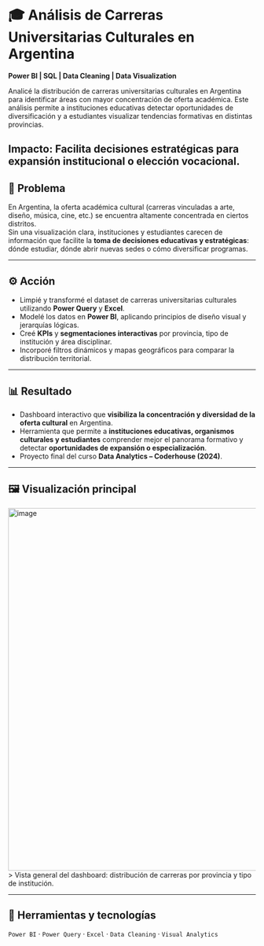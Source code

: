 # 🎓 Análisis de Carreras Universitarias Culturales en Argentina  
**Power BI | SQL | Data Cleaning | Data Visualization**

Analicé la distribución de carreras universitarias culturales en Argentina para identificar áreas con mayor concentración de oferta académica. Este análisis permite a instituciones educativas detectar oportunidades de diversificación y a estudiantes visualizar tendencias formativas en distintas provincias.

**Impacto:** Facilita decisiones estratégicas para expansión institucional o elección vocacional.
---

## 🧩 Problema
En Argentina, la oferta académica cultural (carreras vinculadas a arte, diseño, música, cine, etc.) se encuentra altamente concentrada en ciertos distritos.  
Sin una visualización clara, instituciones y estudiantes carecen de información que facilite la **toma de decisiones educativas y estratégicas**: dónde estudiar, dónde abrir nuevas sedes o cómo diversificar programas.

---

## ⚙️ Acción
- Limpié y transformé el dataset de carreras universitarias culturales utilizando **Power Query** y **Excel**.  
- Modelé los datos en **Power BI**, aplicando principios de diseño visual y jerarquías lógicas.  
- Creé **KPIs** y **segmentaciones interactivas** por provincia, tipo de institución y área disciplinar.  
- Incorporé filtros dinámicos y mapas geográficos para comparar la distribución territorial.  

---

## 📊 Resultado
- Dashboard interactivo que **visibiliza la concentración y diversidad de la oferta cultural** en Argentina.  
- Herramienta que permite a **instituciones educativas, organismos culturales y estudiantes** comprender mejor el panorama formativo y detectar **oportunidades de expansión o especialización**.  
- Proyecto final del curso **Data Analytics – Coderhouse (2024)**.  

---

## 🖼️ Visualización principal
 <img width="1323" height="738" alt="image" src="https://github.com/user-attachments/assets/a3e7b44c-7465-4df3-9044-5ce294b6959d" />
> Vista general del dashboard: distribución de carreras por provincia y tipo de institución.  

---

## 🧠 Herramientas y tecnologías
`Power BI` · `Power Query` · `Excel` · `Data Cleaning` · `Visual Analytics`
